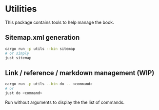 # Utilities

This package contains tools to help manage the book.

## Sitemap.xml generation

```bash
cargo run -p utils --bin sitemap
# or simply
just sitemap
```

## Link / reference / markdown management (WIP)

```bash
cargo run -p utils --bin do -- <command>
# or
just do <command>
```

Run without arguments to display the the list of commands.
